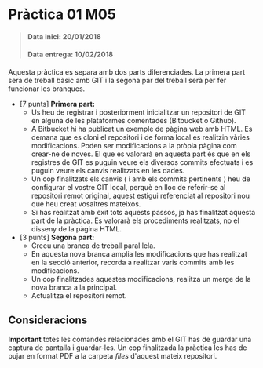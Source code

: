 # Pràctica 01 M05

>#### Data inici: 20/01/2018
>#### Data entrega: 10/02/2018
  
Aquesta pràctica es separa amb dos parts  diferenciades. La primera part serà de treball bàsic amb GIT i la segona par del treball serà per fer funcionar les branques.

 - [7 punts] **Primera part:** 
	 - Us heu de registrar i posteriorment inicialitzar un repositori de GIT en alguna de les plataformes comentades (Bitbucket o Github).
	 - A Bitbucket hi ha publicat un exemple de pàgina web amb HTML. Es demana que es cloni el repositori i de forma local es realitzin vàries modificacions. Poden ser modificacions a la pròpia pàgina com crear-ne de noves. El que es valorarà en aquesta part és que en els registres de GIT es puguin veure els diversos commits efectuats i es puguin veure els canvis realitzats en les dades. 
	 - Un cop finalitzats els canvis ( i amb els commits pertinents ) heu de configurar el vostre GIT local, perquè en lloc de referir-se al repositori remot original, aquest estigui referenciat al repositori nou que heu creat vosaltres mateixos. 
	 - Si has realitzat amb èxit tots aquests passos, ja has finalitzat aquesta part de la pràctica. Es valorarà els procediments realitzats, no el disseny de la pàgina HTML.
 - [3 punts] **Segona part:**
	- Creeu una branca de treball paral·lela.  
	- En aquesta nova branca amplia les modificacions que has realitzat en la secció anterior, recorda a realitzar varis commits amb les modificacions.  
	- Un cop finalitzades aquestes modificacions, realitza un merge de la nova branca a la principal.  
	- Actualitza el repositori remot.  

## Consideracions  
**Important** totes les comandes relacionades amb el GIT has de guardar una captura de pantalla i guardar-les. Un cop finalitzada la pràctica les has de pujar en format PDF a la carpeta *files* d'aquest mateix repositori.